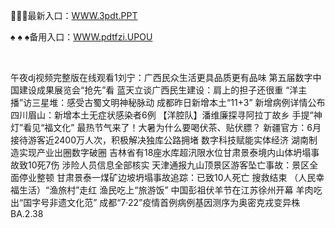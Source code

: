 <p>
	🔢🔢🔢最新入口：<a href="http://www.baidu.com/link?url=6MA2SWnO3Raqke39an_0PUxosM6ZrUGzi1BN9tNnlPW&wd">WWW.3pdt.PPT</a> 
	<p>
		♠
♠
♠备用入口：<a href="http://www.baidu.com/link?url=6MA2SWnO3Raqke39an_0PUxosM6ZrUGzi1BN9tNnlPW&wd">WWW.pdtfzi.UPOU</a> 
	</p>
	<p>
		<br />
	</p>
	<p>
		午夜dj视频完整版在线观看1刘宁：广西民众生活更具品质更有品味
第五届数字中国建设成果展览会“抢先”看
蓝天立谈广西民生建设：肩上的担子还很重
“洋主播”访三星堆：感受古蜀文明神秘脉动
成都昨日新增本土“11+3” 新增病例详情公布
四川眉山：新增本土无症状感染者6例
【洋腔队】潘维廉探寻阿拉丁故乡 手提“神灯”看见“福文化”
最热节气来了！大暑为什么要喝伏茶、贴伏膘？
新疆官方：6月接待游客近2400万人次，积极解决独库公路拥堵
数字科技赋能实体经济 湖南制造实现产业出圈数字破圈
吉林省有18座水库超汛限水位甘肃景泰境内山体坍塌事故致10死7伤 涉险人员信息全部核实
天津通报九山顶景区游客坠亡事故：景区全面停业整顿
甘肃景泰一煤矿边坡坍塌事故追踪：已致10人死亡 搜救结束
（人民幸福生活）“渔旅村”走红  渔民吃上“旅游饭”
中国彭祖伏羊节在江苏徐州开幕 羊肉吃出“国字号非遗文化范”
成都“7·22”疫情首例病例基因测序为奥密克戎变异株BA.2.38
	</p>
